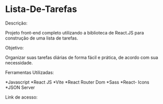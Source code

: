 # Lista-De-Tarefas

Descrição:

Projeto front-end completo utilizando a biblioteca de React.JS para construção de uma lista de tarefas.

Objetivo:

Organizar suas tarefas diárias de forma fácil e prática, de acordo com sua necessidade.

Ferramentas Utilizadas:

*Javascript
*React JS
*Vite
*React Router Dom
*Sass
*React- Icons
*JSON Server


Link de acesso: 


